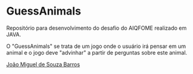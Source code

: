 # GuessAnimals 

Repositório para desenvolvimento do desafio do AIQFOME realizado em JAVA.

O "GuessAnimals" se trata de um jogo onde o usuário irá pensar em um animal e o jogo deve "advinhar" a partir de perguntas sobre este animal.

[João Miguel de Souza Barros](https://github.com/jmiguelzin "Miguel")
